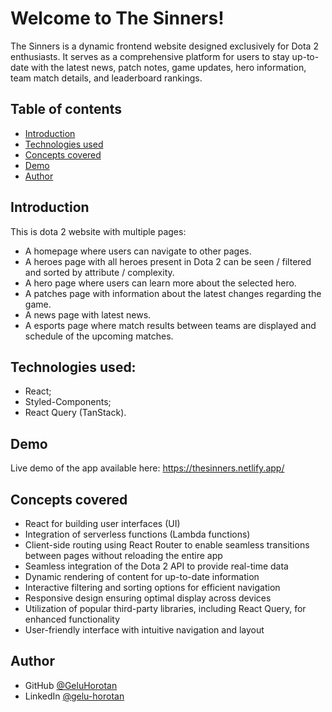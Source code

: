 # Welcome to The Sinners!

The Sinners is a dynamic frontend website designed exclusively for Dota 2 enthusiasts. It serves as a comprehensive platform for users to stay up-to-date with the latest news, patch notes, game updates, hero information, team match details, and leaderboard rankings.

## Table of contents

- [Introduction](#introduction)
- [Technologies used](#technologies-used)
- [Concepts covered](#concepts-covered)
- [Demo](#demo)
- [Author](#author)

## Introduction
This is dota 2 website with multiple pages:
- A homepage where users can navigate to other pages.
- A heroes page with all heroes present in Dota 2 can be seen / filtered and sorted by attribute / complexity.
- A hero page where users can learn more about the selected hero.
- A patches page with information about the latest changes regarding the game.
- A news page with latest news.
- A esports page where match results between teams are displayed and schedule of the upcoming matches.

## Technologies used:

* React;
* Styled-Components;
* React Query (TanStack).

## Demo

Live demo of the app available here: https://thesinners.netlify.app/

## Concepts covered

* React for building user interfaces (UI)
* Integration of serverless functions (Lambda functions)
* Client-side routing using React Router to enable seamless transitions between pages without reloading the entire app
* Seamless integration of the Dota 2 API to provide real-time data
* Dynamic rendering of content for up-to-date information
* Interactive filtering and sorting options for efficient navigation
* Responsive design ensuring optimal display across devices
* Utilization of popular third-party libraries, including React Query, for enhanced functionality
* User-friendly interface with intuitive navigation and layout

## Author

- GitHub [@GeluHorotan](https://github.com/GeluHorotan) 
- LinkedIn [@gelu-horotan](https://www.linkedin.com/in/gelu-horotan/) 
